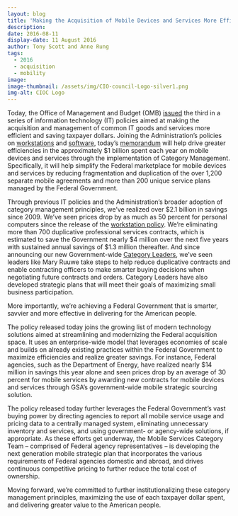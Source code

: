 ```yaml
---
layout: blog
title: 'Making the Acquisition of Mobile Devices and Services More Efficient'
description:
date: 2016-08-11
display-date: 11 August 2016
author: Tony Scott and Anne Rung
tags: 
  - 2016 
  - acquisition 
  - mobility
image:
image-thumbnail: /assets/img/CIO-council-Logo-silver1.png
img-alt: CIOC Logo
---
```

Today, the Office of Management and Budget (OMB) [issued](https://www.whitehouse.gov/sites/default/files/omb/memoranda/2016/m_16_20.pdf) the third in a series of information technology (IT) policies aimed at making the acquisition and management of common IT goods and services more efficient and saving taxpayer dollars. Joining the Administration’s policies on [workstations](https://www.whitehouse.gov/blog/2015/10/16/improving-way-government-buys-it) and [software](https://www.whitehouse.gov/blog/2016/06/02/applying-category-management-principles-software-management-practices), today’s [memorandum](https://www.whitehouse.gov/sites/default/files/omb/memoranda/2016/m_16_20.pdf) will help drive greater efficiencies in the approximately $1 billion spent each year on mobile devices and services through the implementation of Category Management. Specifically, it will help simplify the Federal marketplace for mobile devices and services by reducing fragmentation and duplication of the over 1,200 separate mobile agreements and more than 200 unique service plans managed by the Federal Government.

Through previous IT policies and the Administration’s broader adoption of category management principles, we’ve realized over $2.1 billion in savings since 2009. We’ve seen prices drop by as much as 50 percent for personal computers since the release of the [workstation policy](https://www.whitehouse.gov/blog/2015/10/16/improving-way-government-buys-it). We’re eliminating more than 700 duplicative professional services contracts, which is estimated to save the Government nearly $4 million over the next five years with sustained annual savings of $1.3 million thereafter. And since announcing our new Government-wide [Category Leaders](https://www.whitehouse.gov/blog/2015/10/16/improving-way-government-buys-it), we’ve seen leaders like Mary Ruuwe take steps to help reduce duplicative contracts and enable contracting officers to make smarter buying decisions when negotiating future contracts and orders. Category Leaders have also developed strategic plans that will meet their goals of maximizing small business participation.

More importantly, we’re achieving a Federal Government that is smarter, savvier and more effective in delivering for the American people.

The policy released today joins the growing list of modern technology solutions aimed at streamlining and modernizing the Federal acquisition space. It uses an enterprise-wide model that leverages economies of scale and builds on already existing practices within the Federal Government to maximize efficiencies and realize greater savings. For instance, Federal agencies, such as the Department of Energy, have realized nearly $14 million in savings this year alone and seen prices drop by an average of 30 percent for mobile services by awarding new contracts for mobile devices and services through GSA’s government-wide mobile strategic sourcing solution.

The policy released today further leverages the Federal Government’s vast buying power by directing agencies to report all mobile service usage and pricing data to a centrally managed system, eliminating unnecessary inventory and services, and using government- or agency-wide solutions, if appropriate. As these efforts get underway, the Mobile Services Category Team – comprised of Federal agency representatives – is developing the next generation mobile strategic plan that incorporates the various requirements of Federal agencies domestic and abroad, and drives continuous competitive pricing to further reduce the total cost of ownership.

Moving forward, we’re committed to further institutionalizing these category management principles, maximizing the use of each taxpayer dollar spent, and delivering greater value to the American people.
